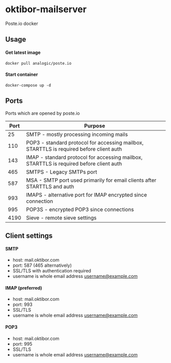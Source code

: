 # oktibor-mailserver
Poste.io docker

## Usage

#### Get latest image
```
docker pull analogic/poste.io
```

#### Start container
```
docker-compose up -d
```

## Ports
Ports which are opened by poste.io

Port | Purpose
--- | --- 
25 | SMTP - mostly processing incoming mails
110 | POP3 - standard protocol for accessing mailbox, STARTTLS is required before client auth
143 | IMAP - standard protocol for accessing mailbox, STARTTLS is required before client auth
465 | SMTPS - Legacy SMTPs port
587 | MSA - SMTP port used primarily for email clients after STARTTLS and auth
993 | IMAPS - alternative port for IMAP encrypted since connection
995 | POP3S - encrypted POP3 since connections
4190 | Sieve - remote sieve settings

## Client settings

#### SMTP
* host: mail.oktibor.com
* port: 587 (465 alternatively)
* SSL/TLS with authentication required
* username is whole email address username@example.com

#### IMAP (preferred)
* host: mail.oktibor.com
* port: 993
* SSL/TLS
* username is whole email address username@example.com

#### POP3
* host: mail.oktibor.com
* port: 995
* SSL/TLS
* username is whole email address username@example.com
